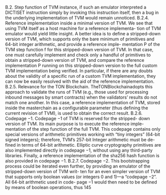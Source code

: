 B.2. Step function of TVM
instance, if such an emulator interpreted a DICTISET instruction simply by
invoking this instruction itself, then a bug in the underlying implementation
of TVM would remain unnoticed.
B.2.4. Reference implementation inside a minimal version of TVM.
We see that using TVM itself as a host machine for a reference implementa-
tion of TVM emulator would yield little insight. A better idea is to define
a stripped-down version of TVM, which supports only the bare minimum
of primitives and 64-bit integer arithmetic, and provide a reference imple-
mentation P of the TVM step function f for this stripped-down version of
TVM.
In that case, one must carefully implement and check only a handful
of primitives to obtain a stripped-down version of TVM, and compare the
reference implementation P running on this stripped-down version to the full
custom TVM implementation being verified. In particular, if there are any
doubts about the validity of a specific run of a custom TVM implementation,
they can now be easily resolved with the aid of the reference implementation.
B.2.5. Relevance for the TON Blockchain. TheTONBlockchainadopts
this approach to validate the runs of TVM (e.g., those used for processing
inbound messages by smart contracts) when the validators’ results do not
match one another. In this case, a reference implementation of TVM, stored
inside the masterchain as a configurable parameter (thus defining the current
revision of TVM), is used to obtain the correct result.
B.2.6. Codepage −1. Codepage −1 of TVM is reserved for the stripped-
down version of TVM. Its main purpose is to execute the reference imple-
mentation of the step function of the full TVM. This codepage contains only
special versions of arithmetic primitives working with “tiny integers” (64-bit
signed integers); therefore, TVM’s 257-bit Integer arithmetic must be de-
fined in terms of 64-bit arithmetic. Elliptic curve cryptography primitives
are also implemented directly in codepage −1, without using any third-party
libraries. Finally, a reference implementation of the sha256 hash function is
also provided in codepage −1.
B.2.7. Codepage −2. This bootstrapping process could be iterated even
further, by providing an emulator of the stripped-down version of TVM writ-
ten for an even simpler version of TVM that supports only boolean values
(or integers 0 and 1)—a “codepage −2”. All 64-bit arithmetic used in code-
page −1 would then need to be defined by means of boolean operations, thus
145

